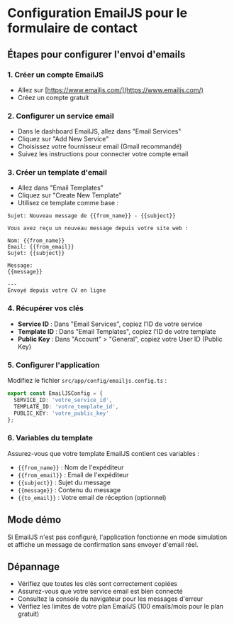 # Configuration EmailJS pour le formulaire de contact

## Étapes pour configurer l'envoi d'emails

### 1. Créer un compte EmailJS
- Allez sur [https://www.emailjs.com/](https://www.emailjs.com/)
- Créez un compte gratuit

### 2. Configurer un service email
- Dans le dashboard EmailJS, allez dans "Email Services"
- Cliquez sur "Add New Service"
- Choisissez votre fournisseur email (Gmail recommandé)
- Suivez les instructions pour connecter votre compte email

### 3. Créer un template d'email
- Allez dans "Email Templates"
- Cliquez sur "Create New Template"
- Utilisez ce template comme base :

```
Sujet: Nouveau message de {{from_name}} - {{subject}}

Vous avez reçu un nouveau message depuis votre site web :

Nom: {{from_name}}
Email: {{from_email}}
Sujet: {{subject}}

Message:
{{message}}

---
Envoyé depuis votre CV en ligne
```

### 4. Récupérer vos clés
- **Service ID** : Dans "Email Services", copiez l'ID de votre service
- **Template ID** : Dans "Email Templates", copiez l'ID de votre template
- **Public Key** : Dans "Account" > "General", copiez votre User ID (Public Key)

### 5. Configurer l'application
Modifiez le fichier `src/app/config/emailjs.config.ts` :

```typescript
export const EmailJSConfig = {
  SERVICE_ID: 'votre_service_id',
  TEMPLATE_ID: 'votre_template_id',
  PUBLIC_KEY: 'votre_public_key'
};
```

### 6. Variables du template
Assurez-vous que votre template EmailJS contient ces variables :
- `{{from_name}}` : Nom de l'expéditeur
- `{{from_email}}` : Email de l'expéditeur
- `{{subject}}` : Sujet du message
- `{{message}}` : Contenu du message
- `{{to_email}}` : Votre email de réception (optionnel)

## Mode démo
Si EmailJS n'est pas configuré, l'application fonctionne en mode simulation et affiche un message de confirmation sans envoyer d'email réel.

## Dépannage
- Vérifiez que toutes les clés sont correctement copiées
- Assurez-vous que votre service email est bien connecté
- Consultez la console du navigateur pour les messages d'erreur
- Vérifiez les limites de votre plan EmailJS (100 emails/mois pour le plan gratuit)
